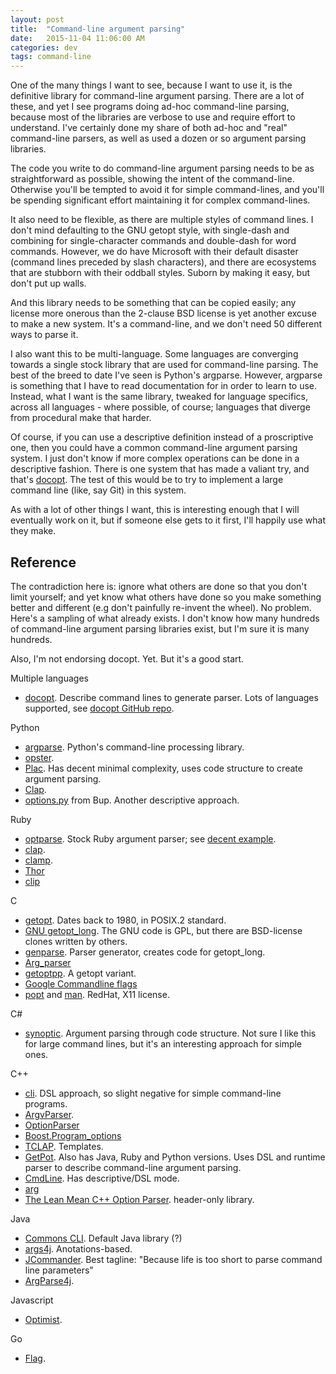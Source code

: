 ```yaml
---
layout: post
title:  "Command-line argument parsing"
date:   2015-11-04 11:06:00 AM
categories: dev
tags: command-line
---
```


One of the many things I want to see, because I want to use it, is the definitive
library for command-line argument parsing. There are a lot of these, and yet I
see programs doing ad-hoc command-line parsing, because most of the libraries
are verbose to use and require effort to understand. I've certainly done my share of
both ad-hoc and "real" command-line parsers, as well as used a dozen or so argument
parsing libraries.

The code you write to do command-line argument parsing needs to be as straightforward
as possible, showing the intent of the command-line. Otherwise you'll be tempted to
avoid it for simple command-lines, and you'll be spending significant effort
maintaining it for complex command-lines.

It also need to be flexible, as there are multiple styles of command lines. I don't
mind defaulting to the GNU getopt style, with single-dash and combining for single-character
commands and double-dash for word commands. However, we do have Microsoft with their
default disaster (command lines preceded by slash characters), and there are ecosystems
that are stubborn with their oddball styles. Suborn by making it easy, but don't put
up walls.

And this library needs to be something that can be copied easily; any license more
onerous than the 2-clause BSD license is yet another excuse to make a new system. It's
a command-line, and we don't need 50 different ways to parse it.

I also want this to be multi-language. Some languages are converging towards a single
stock library that are used for command-line parsing. The best of the breed to date I've
seen is Python's argparse. However, argparse is something that I have to read documentation
for in order to learn to use. Instead, what I want is the same library, tweaked for language
specifics, across all languages - where possible, of course; languages that diverge from
procedural make that harder.

Of course, if you can use a descriptive definition instead of a proscriptive one, then
you could have a common command-line argument parsing system. I just don't know if more
complex operations can be done in a descriptive fashion. There is one system that has
made a valiant try, and that's [docopt](http://docopt.org/). The test of this would be
to try to implement a large command line (like, say Git) in this system.

As with a lot of other things I want, this is interesting enough that I will eventually
work on it, but if someone else gets to it first, I'll happily use what they make.

## Reference

The contradiction here is: ignore what others are done so that you don't limit yourself;
and yet know what others have done so you make something better and different (e.g don't
painfully re-invent the wheel). No problem. Here's a sampling of what already exists. I don't
know how many hundreds of command-line argument parsing libraries exist, but I'm sure it
is many hundreds.

Also, I'm not endorsing docopt. Yet. But it's a good start.

Multiple languages

* [docopt](http://docopt.org/). Describe command lines to generate parser. Lots of languages supported, see [docopt GitHub repo](https://github.com/docopt).

Python

* [argparse](https://docs.python.org/3/library/argparse.html). Python's command-line processing library.
* [opster](https://github.com/piranha/opster).
* [Plac](http://plac.googlecode.com/hg/doc/plac.html). Has decent minimal complexity, uses code structure to create argument parsing.
* [Clap](https://pypi.python.org/pypi/Clap/0.7).
* [options.py](http://apenwarr.ca/log/?m=201111) from Bup. Another descriptive approach.

Ruby

* [optparse](http://ruby-doc.org/stdlib-2.2.3/libdoc/optparse/rdoc/index.html). Stock Ruby argument parser; see [decent example](https://gist.github.com/rtomayko/1190547).
* [clap](https://github.com/soveran/clap). 
* [clamp](https://github.com/mdub/clamp).
* [Thor](https://github.com/erikhuda/thor)
* [clip](http://clip.rubyforge.org/)

C

* [getopt](http://www.gnu.org/software/libc/manual/html_node/Getopt.html). Dates back to 1980, in POSIX.2 standard.
* [GNU getopt_long](http://www.gnu.org/software/libc/manual/html_node/Getopt.html). The GNU code is GPL, but there are BSD-license clones written by others.
* [genparse](http://manpages.ubuntu.com/manpages/hardy/man1/genparse.1.html). Parser generator, creates code for getopt_long.
* [Arg_parser](http://www.nongnu.org/arg-parser/arg_parser.html)
* [getoptpp](https://code.google.com/p/getoptpp/). A getopt variant.
* [Google Commandline flags](https://google-gflags.googlecode.com/svn/trunk/doc/gflags.html)
* [popt](http://directory.fsf.org/wiki/Popt) and [man](http://linux.die.net/man/3/popt). RedHat, X11 license.

C#

* [synoptic](https://github.com/bitdiff/synoptic). Argument parsing through code structure. Not sure I like this for large command lines, but it's an interesting approach for simple ones.

C++

* [cli](http://codesynthesis.com/projects/cli/). DSL approach, so slight negative for simple command-line programs.
* [ArgvParser](http://mih.voxindeserto.de/argvparser.html).
* [OptionParser](http://optionparser.sourceforge.net/)
* [Boost.Program_options](http://www.boost.org/doc/libs/1_59_0/doc/html/program_options.html)
* [TCLAP](http://tclap.sourceforge.net/). Templates.
* [GetPot](http://getpot.sourceforge.net/). Also has Java, Ruby and Python versions. Uses DSL and runtime parser to describe command-line argument parsing.
* [CmdLine](http://www.bradapp.com/ftp/src/libs/C++/CmdLine.html). Has descriptive/DSL mode.
* [arg](http://ccdw.org/~cjj/prog/arg/arg_manual.xhtml)
* [The Lean Mean C++ Option Parser](http://optionparser.sourceforge.net/). header-only library.

Java

* [Commons CLI](http://commons.apache.org/proper/commons-cli/). Default Java library (?)
* [args4j](http://args4j.kohsuke.org/). Anotations-based.
* [JCommander](http://jcommander.org/). Best tagline: "Because life is too short to parse command line parameters"
* [ArgParse4j](http://argparse4j.sourceforge.net/).

Javascript

* [Optimist](https://github.com/substack/node-optimist).

Go

* [Flag](https://golang.org/pkg/flag/).
